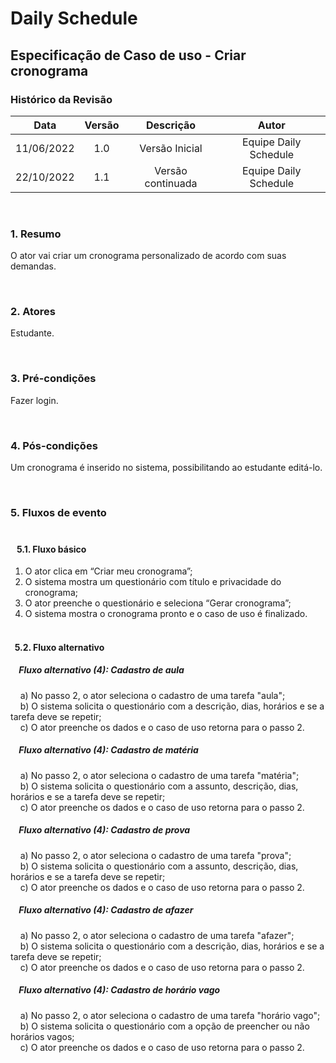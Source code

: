 # Daily Schedule 

## Especificação de Caso de uso - Criar cronograma 

### Histórico da Revisão 

| Data | Versão | Descrição | Autor |
| :-----: | :-----: | :-----: | :-----: |
| 11/06/2022 | 1.0 | Versão Inicial | Equipe Daily Schedule |
| 22/10/2022 | 1.1 | Versão continuada | Equipe Daily Schedule |

<br>

### 1. Resumo

O ator vai criar um cronograma personalizado de acordo com suas demandas.

<br>

### 2. Atores

Estudante.

<br>

### 3. Pré-condições

Fazer login.

<br>


### 4. Pós-condições

Um cronograma é inserido no sistema, possibilitando ao estudante editá-lo.

<br>

### 5. Fluxos de evento<br> <br>
#### &nbsp;&nbsp;&nbsp;5.1. Fluxo básico
1) O ator clica em “Criar meu cronograma”;
2) O sistema mostra um questionário com título e privacidade do cronograma;
3) O ator preenche o questionário e seleciona “Gerar cronograma”;
4) O sistema mostra o cronograma pronto e o caso de uso é finalizado. <br> <br>

#### &nbsp; 5.2. Fluxo alternativo
##### &nbsp;&nbsp;&nbsp;  Fluxo alternativo (4): Cadastro de aula
&nbsp;&nbsp;&nbsp; a) No passo 2, o ator seleciona o cadastro de uma tarefa "aula";  <br>
&nbsp;&nbsp;&nbsp; b) O sistema solicita o questionário com a descrição, dias, horários e se a tarefa deve se repetir; <br>
&nbsp;&nbsp;&nbsp; c) O ator preenche os dados e o caso de uso retorna para o passo 2.

##### &nbsp;&nbsp;&nbsp; Fluxo alternativo (4): Cadastro de matéria
&nbsp;&nbsp;&nbsp; a) No passo 2, o ator seleciona o cadastro de uma tarefa "matéria"; <br>
&nbsp;&nbsp;&nbsp; b) O sistema solicita o questionário com a assunto, descrição, dias, horários e se a tarefa deve se repetir; <br>
&nbsp;&nbsp;&nbsp; c) O ator preenche os dados e o caso de uso retorna para o passo 2.

##### &nbsp;&nbsp;&nbsp;  Fluxo alternativo (4): Cadastro de prova
&nbsp;&nbsp;&nbsp; a) No passo 2, o ator seleciona o cadastro de uma tarefa "prova"; <br>
&nbsp;&nbsp;&nbsp; b) O sistema solicita o questionário com a assunto, descrição, dias, horários e se a tarefa deve se repetir; <br>
&nbsp;&nbsp;&nbsp; c) O ator preenche os dados e o caso de uso retorna para o passo 2.

##### &nbsp;&nbsp;&nbsp;  Fluxo alternativo (4): Cadastro de afazer
&nbsp;&nbsp;&nbsp; a) No passo 2, o ator seleciona o cadastro de uma tarefa "afazer"; <br>
&nbsp;&nbsp;&nbsp; b) O sistema solicita o questionário com a descrição, dias, horários e se a tarefa deve se repetir; <br>
&nbsp;&nbsp;&nbsp; c) O ator preenche os dados e o caso de uso retorna para o passo 2.

##### &nbsp;&nbsp;&nbsp;  Fluxo alternativo (4): Cadastro de horário vago
&nbsp;&nbsp;&nbsp; a) No passo 2, o ator seleciona o cadastro de uma tarefa "horário vago"; <br>
&nbsp;&nbsp;&nbsp; b) O sistema solicita o questionário com a opção de preencher ou não horários vagos; <br>
&nbsp;&nbsp;&nbsp; c) O ator preenche os dados e o caso de uso retorna para o passo 2.
